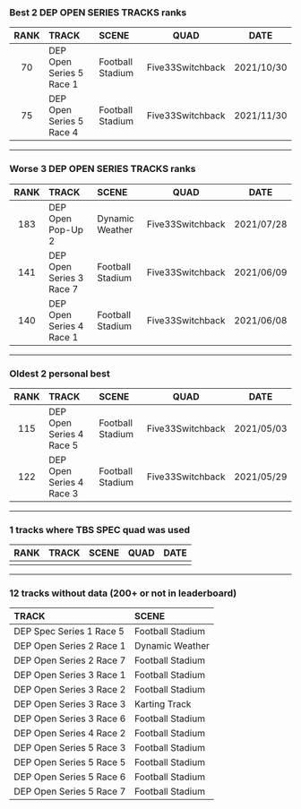 ### Best 2 DEP OPEN SERIES TRACKS ranks
|RANK|TRACK|SCENE|QUAD|DATE|
|:---:|:---|:---|:---:|:---:|
|70|DEP Open Series 5 Race 1|Football Stadium|Five33Switchback|2021/10/30|
|75|DEP Open Series 5 Race 4|Football Stadium|Five33Switchback|2021/11/30|
---
### Worse 3 DEP OPEN SERIES TRACKS ranks
|RANK|TRACK|SCENE|QUAD|DATE|
|:---:|:---|:---|:---:|:---:|
|183|DEP Open Pop-Up 2|Dynamic Weather|Five33Switchback|2021/07/28|
|141|DEP Open Series 3 Race 7|Football Stadium|Five33Switchback|2021/06/09|
|140|DEP Open Series 4 Race 1|Football Stadium|Five33Switchback|2021/06/08|
---
### Oldest 2 personal best
|RANK|TRACK|SCENE|QUAD|DATE|
|:---:|:---|:---|:---:|:---:|
|115|DEP Open Series 4 Race 5|Football Stadium|Five33Switchback|2021/05/03|
|122|DEP Open Series 4 Race 3|Football Stadium|Five33Switchback|2021/05/29|
---
### 1 tracks where TBS SPEC quad was used
|RANK|TRACK|SCENE|QUAD|DATE|
|:---:|:---|:---|:---:|:---:|
||||||
---
### 12 tracks without data (200+ or not in leaderboard)
|TRACK|SCENE|
|:---|:---|
|DEP Spec Series 1 Race 5|Football Stadium|
|DEP Open Series 2 Race 1|Dynamic Weather|
|DEP Open Series 2 Race 7|Football Stadium|
|DEP Open Series 3 Race 1|Football Stadium|
|DEP Open Series 3 Race 2|Football Stadium|
|DEP Open Series 3 Race 3|Karting Track|
|DEP Open Series 3 Race 6|Football Stadium|
|DEP Open Series 4 Race 2|Football Stadium|
|DEP Open Series 5 Race 3|Football Stadium|
|DEP Open Series 5 Race 5|Football Stadium|
|DEP Open Series 5 Race 6|Football Stadium|
|DEP Open Series 5 Race 7|Football Stadium|

